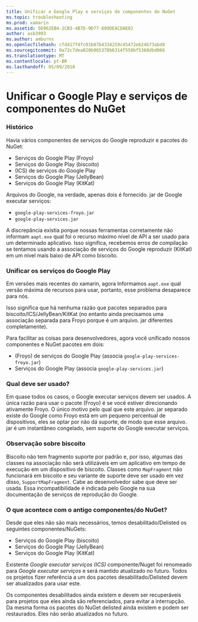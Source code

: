 ```yaml
---
title: Unificar o Google Play e serviços de componentes do NuGet
ms.topic: troubleshooting
ms.prod: xamarin
ms.assetid: 5D962EB4-2CB3-4B7D-9D77-889DEACDAE02
author: asb3993
ms.author: amburns
ms.openlocfilehash: cfd417f4fc01b07b4334259c45472eb24b73abd8
ms.sourcegitcommit: 0a72c7dea020b965378b6314f558bf5360dbd066
ms.translationtype: MT
ms.contentlocale: pt-BR
ms.lasthandoff: 05/09/2018
---
```

# <a name="unifying-google-play-services-components-and-nuget"></a>Unificar o Google Play e serviços de componentes do NuGet

### <a name="history"></a>Histórico

Havia vários componentes de serviços do Google reproduzir e pacotes do NuGet:

-   Serviços do Google Play (Froyo)
-   Serviços do Google Play (biscoito)
-   (ICS) de serviços do Google Play
-   Serviços do Google Play (JellyBean)
-   Serviços do Google Play (KitKat)

Arquivos do Google, na verdade, apenas dois é fornecido. jar de Google executar serviços:

-   `google-play-services-froyo.jar`
-   `google-play-services.jar`

A discrepância existia porque nossas ferramentas corretamente não informam `aapt.exe` qual foi o recurso máximo nível de API a ser usado para um determinado aplicativo. Isso significa, recebemos erros de compilação se tentamos usando a associação de serviços do Google reproduzir (KitKat) em um nível mais baixo de API como biscoito.

### <a name="unifying-google-play-services"></a>Unificar os serviços do Google Play

Em versões mais recentes do xamarin, agora Informamos `aapt.exe` qual versão máxima de recursos para usar, portanto, esse problema desaparece para nós.

Isso significa que há nenhuma razão que pacotes separados para biscoito/ICS/JellyBean/KitKat (no entanto ainda precisamos uma associação separada para Froyo porque é um arquivo. jar diferentes completamente).

Para facilitar as coisas para desenvolvedores, agora você unificado nossos componentes e NuGet pacotes em dois:

-   (Froyo) de serviços do Google Play (associa `google-play-services-froyo.jar`)
-   Serviços do Google Play (associa `google-play-services.jar`)

### <a name="which-one-should-be-used"></a>Qual deve ser usado?

Em quase todos os casos, o Google executar serviços devem ser usados. A única razão para usar o pacote (Froyo) é se você estiver direcionando ativamente Froyo. O único motivo pelo qual que este arquivo. jar separado existe do Google como Froyo está em um pequeno percentual de dispositivos, eles se optar por não dá suporte, de modo que esse arquivo. jar é um instantâneo congelado, sem suporte do Google executar serviços.

### <a name="note-about-gingerbread"></a>Observação sobre biscoito

Biscoito não tem fragmento suporte por padrão e, por isso, algumas das classes na associação não será utilizáveis em um aplicativo em tempo de execução em um dispositivo de biscoito. Classes como `MapFragment` não funcionará em biscoito e seu variante de suporte deve ser usado em vez disso, `SupportMapFragment`. Cabe ao desenvolvedor sabe que deve ser usada. Essa incompatibilidade é indicada pelo Google na sua documentação de serviços de reprodução do Google.

### <a name="what-happens-to-the-old-componentsnugets"></a>O que acontece com o antigo componentes/do NuGet?

Desde que eles não são mais necessários, temos desabilitado/Delisted os seguintes componentes/NuGets:

-   Serviços do Google Play (biscoito)
-   Serviços do Google Play (JellyBean)
-   Serviços do Google Play (KitKat)

Existente _Google executar serviços (ICS)_ componente/Nuget foi renomeado para _Google executar serviços_ e será mantido atualizado no futuro. Todos os projetos fizer referência a um dos pacotes desabilitado/Delisted devem ser atualizados para usar este.

Os componentes desabilitados ainda existem e devem ser recuperáveis para projetos que eles ainda são referenciados, para evitar a interrupção. Da mesma forma os pacotes do NuGet delisted ainda existem e podem ser restaurados. Eles não serão atualizados no futuro.
